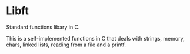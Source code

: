 # Libft
Standard functions libary in C.

This is a self-implemented functions in C that deals with strings, memory, chars, linked lists, reading from a file and a printf.



